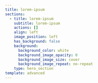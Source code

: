 ```yaml
---
title: lorem-ipsum
sections:
  - title: lorem-ipsum
    subtitle: lorem-ipsum
    actions: []
    align: left
    image_position: left
    has_background: false
    background:
      background_color: white
      background_image_opacity: 0
      background_image_size: cover
      background_image_repeat: no-repeat
    type: hero_section
template: advanced
---
```

